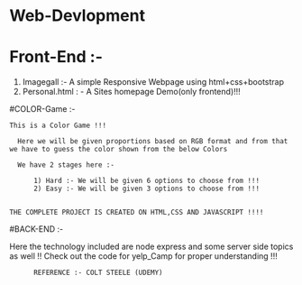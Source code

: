 # Web-Devlopment 



# Front-End :-

  1) Imagegall :- A simple Responsive Webpage using html+css+bootstrap
  2) Personal.html : - A Sites homepage Demo(only frontend)!!! 

#COLOR-Game :- 
    
    This is a Color Game !!!
  
      Here we will be given proportions based on RGB format and from that we have to guess the color shown from the below Colors
      
      We have 2 stages here :- 
          
          1) Hard :- We will be given 6 options to choose from !!!
          2) Easy :- We will be given 3 options to choose from !!!
          
    
    THE COMPLETE PROJECT IS CREATED ON HTML,CSS AND JAVASCRIPT !!!!
    
#BACK-END :-
  
  Here the technology included are node express and some server side topics as well !! Check out the code for yelp_Camp for proper understanding !!!
  
  
  
  
  
          REFERENCE :- COLT STEELE (UDEMY)

